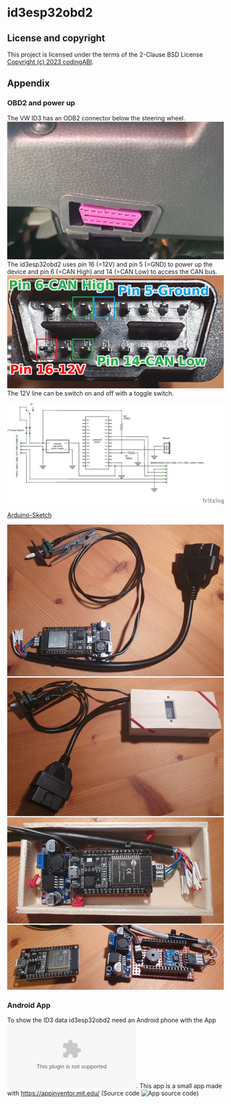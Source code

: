 # id3esp32obd2

## License and copyright
This project is licensed under the terms of the 2-Clause BSD License [Copyright (c) 2023 codingABI](LICENSE). 

## Appendix
### OBD2 and power up
The VW ID3 has an ODB2 connector below the steering wheel.
![ID3 OBD2 Connector](assets/images/id3obd2ConnectorFemale.jpg)
The id3esp32obd2 uses pin 16 (=12V) and pin 5 (=GND) to power up the device and pin 6 (=CAN High) and 14 (=CAN Low) to access the CAN bus. 
![OBD2 connector male](assets/images/obd2ConnectorMale.jpg)
The 12V line can be switch on and off with a toggle switch.

![Schematic](assets/images/Schematic.png)

[Arduino-Sketch](/id3esp32obd2/id3esp32obd2.ino)

![Device without case](assets/images/Device.jpg)
![Device with case](assets/images/DeviceWithCase.jpg)
![Device with open case](assets/images/DeviceWithOpenCase.jpg)
![Perfboard](assets/images/Perfboard.jpg)
### Android App
To show the ID3 data id3esp32obd2 need an Android phone with the App ![id3esp32obd2 app](id3esp32obd2.apk). This app is a small app made with https://appinventor.mit.edu/ (Source code  ![App source code](id3esp32obd2.aia))
